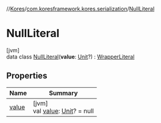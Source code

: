 //[Kores](../../../index.md)/[com.koresframework.kores.serialization](../index.md)/[NullLiteral](index.md)

# NullLiteral

[jvm]\
data class [NullLiteral](index.md)(**value**: [Unit](https://kotlinlang.org/api/latest/jvm/stdlib/kotlin/-unit/index.html)?) : [WrapperLiteral](../-wrapper-literal/index.md)

## Properties

| Name | Summary |
|---|---|
| [value](value.md) | [jvm]<br>val [value](value.md): [Unit](https://kotlinlang.org/api/latest/jvm/stdlib/kotlin/-unit/index.html)? = null |
